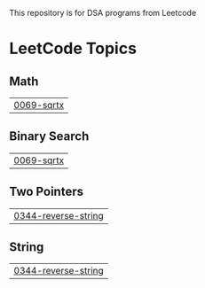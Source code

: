 This repository is for DSA programs from Leetcode

<!---LeetCode Topics Start-->
# LeetCode Topics
## Math
|  |
| ------- |
| [0069-sqrtx](https://github.com/leon-9491/DSA-problems/tree/master/0069-sqrtx) |
## Binary Search
|  |
| ------- |
| [0069-sqrtx](https://github.com/leon-9491/DSA-problems/tree/master/0069-sqrtx) |
## Two Pointers
|  |
| ------- |
| [0344-reverse-string](https://github.com/leon-9491/DSA-problems/tree/master/0344-reverse-string) |
## String
|  |
| ------- |
| [0344-reverse-string](https://github.com/leon-9491/DSA-problems/tree/master/0344-reverse-string) |
<!---LeetCode Topics End-->